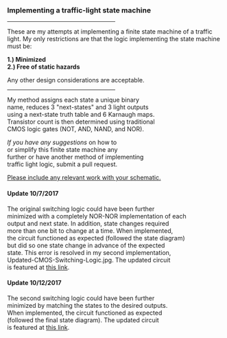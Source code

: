 <h3>Implementing a traffic-light state machine</h3>
<hr width="50%">
<p>
	These are my attempts at implementing a finite state machine of a traffic light. 
	My only restrictions are that the logic implementing the state machine must be:
</p>
<p><b>
	1.) Minimized <br>
	2.) Free of static hazards
</b></p> 
<p>	
	Any other design considerations are acceptable.
</p>
<hr width="50%">
<p>
	My method assigns each state a unique binary<br>
	name, reduces 3 "next-states" and 3 light outputs<br>
	using a next-state truth table and 6 Karnaugh maps.<br>
	Transistor count is then determined using traditional<br>
	CMOS logic gates (NOT, AND, NAND, and NOR).
<p>
	<i>If you have any suggestions</i> on how to<br>
	or simplify this finite state machine any <br>
	further or have another method of implementing <br>
	traffic light logic, submit a pull request. 
</p>
<p>
	<ins>Please include any relevant work with your schematic.</ins> 
</p>
<h4>Update 10/7/2017</h4>
<p>The original switching logic could have been further<br>
   minimized with a completely NOR-NOR implementation of each<br>
   output and next state. In addition, state changes required<br>
   more than one bit to change at a time. When implemented, <br>
   the circuit functioned as expected (followed the state diagram)<br>
   but did so one state change in advance of the expected<br>
   state. This error is resolved in my second implementation, <br>
   Updated-CMOS-Switching-Logic.jpg. The updated circuit <br>
   is featured at <a href="http://tinyurl.com/y8h3a9r5">this link</a>.
</p>
<h4>Update 10/12/2017</h4>
<p>The second switching logic could have been further<br>
   minimized by matching the states to the desired outputs.<br>
   When implemented, the circuit functioned as expected <br>
   (followed the final state diagram). The updated circuit <br>
   is featured at <a href="http://tinyurl.com/ybppz98f">this link</a>.
</p>
